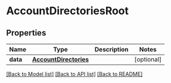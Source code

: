 # AccountDirectoriesRoot

## Properties
Name | Type | Description | Notes
------------ | ------------- | ------------- | -------------
**data** | [**AccountDirectories**](AccountDirectories.md) |  | [optional] 

[[Back to Model list]](../README.md#documentation-for-models) [[Back to API list]](../README.md#documentation-for-api-endpoints) [[Back to README]](../README.md)


